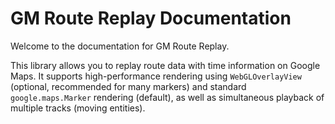 # GM Route Replay Documentation

Welcome to the documentation for GM Route Replay.

This library allows you to replay route data with time information on Google Maps.
It supports high-performance rendering using `WebGLOverlayView` (optional, recommended for many markers) and standard `google.maps.Marker` rendering (default), as well as simultaneous playback of multiple tracks (moving entities). 